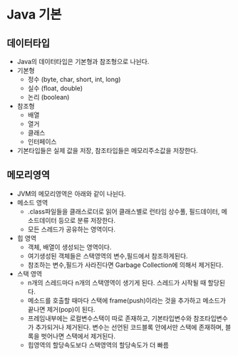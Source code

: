 # Java 기본
## 데이터타입
- Java의 데이터타입은 기본형과 참조형으로 나뉜다.
- 기본형
    - 정수 (byte, char, short, int, long)
    - 실수 (float, double)
    - 논리 (boolean)
- 참조형
    - 배열
    - 열거
    - 클래스
    - 인터페이스
- 기본타입들은 실제 값을 저장, 참조타입들은 메모리주소값을 저장한다.

## 메모리영역
- JVM의 메모리영역은 아래와 같이 나뉜다.
- 메소드 영역
    - .class파일들을 클래스로더로 읽어 클래스별로 런타임 상수풀, 필드데이터, 메소드데이터 등으로 분류 저장한다.
    - 모든 스레드가 공유하는 영역이다.
- 힙 영역
    - 객체, 배열이 생성되는 영역이다.
    - 여기생성된 객체들은 스택영역의 변수,필드에서 참조하게된다.
    - 참조하는 변수,필드가 사라진다면 Garbage Collection에 의해서 제거된다.
- 스택 영역
    - n개의 스레드마다 n개의 스택영역이 생기게 된다. 스레드가 시작될 때 할당된다.
    - 메소드를 호출할 때마다 스택에 frame(push)이라는 것을 추가하고 메소드가 끝나면 제거(pop)이 된다.
    - 프레임내부에는 로컬변수스택이 따로 존재하고, 기본타입변수와 참조타입변수가 추가되거나 제거된다. 변수는 선언된 코드블록 안에서만 스택에 존재하며, 블록을 벗어나면 스택에서 제거된다.
    - 힙영역의 할당속도보다 스택영역의 할당속도가 더 빠름
